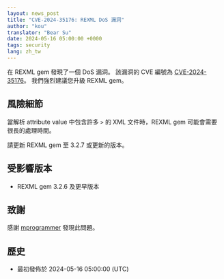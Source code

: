 ```yaml
---
layout: news_post
title: "CVE-2024-35176: REXML DoS 漏洞"
author: "kou"
translator: "Bear Su"
date: 2024-05-16 05:00:00 +0000
tags: security
lang: zh_tw
---
```


在 REXML gem 發現了一個 DoS 漏洞。
該漏洞的 CVE 編號為 [CVE-2024-35176](https://www.cve.org/CVERecord?id=CVE-2024-35176)。
我們強烈建議您升級 REXML gem。

## 風險細節

當解析 attribute value 中包含許多 `>` 的 XML 文件時，REXML gem 可能會需要很長的處理時間。

請更新 REXML gem 至 3.2.7 或更新的版本。

## 受影響版本

* REXML gem 3.2.6 及更早版本

## 致謝

感謝 [mprogrammer](https://hackerone.com/mprogrammer) 發現此問題。

## 歷史

* 最初發佈於 2024-05-16 05:00:00 (UTC)
